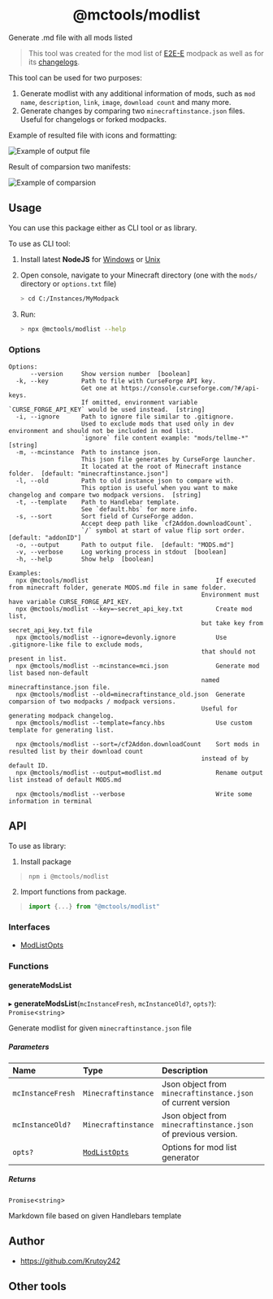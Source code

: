 <h1 align="center">@mctools/modlist</h1>

Generate .md file with all mods listed

<!-- extended_desc -->
> This tool was created for the mod list of [E2E-E](https://github.com/Krutoy242/Enigmatica2Expert-Extended/blob/cd12cfc750393b2ac4f9fa6ef2a4d103c412cb1b/MODS.md) modpack as well as for its [changelogs](https://github.com/Krutoy242/Enigmatica2Expert-Extended/blob/489f7f9c2dc41efc8c8a7cf565e0de655f61ea20/changelogs/LATEST.md).

This tool can be used for two purposes:

1. Generate modlist with any additional information of mods, such as `mod name`, `description`, `link`, `image`, `download count` and many more.
2. Generate changes by comparing two `minecraftinstance.json` files. Useful for changelogs or forked modpacks.

Example of resulted file with icons and formatting:

![Example of output file](https://i.imgur.com/ZHMKUiU.png)

Result of comparsion two manifests:

![Example of comparsion](https://i.imgur.com/b7s0AfD.png)
<!-- /extended_desc -->

## Usage

You can use this package either as CLI tool or as library.

To use as CLI tool:

1. Install latest **NodeJS** for [Windows](https://nodejs.org/en/download/current/) or [Unix](https://nodejs.org/en/download/package-manager/)

2. Open console, navigate to your Minecraft directory (one with the `mods/` directory or `options.txt` file)
   ```sh
   > cd C:/Instances/MyModpack
   ```

3. Run:
    ```sh
    > npx @mctools/modlist --help
    ```

### Options

```shell
Options:
      --version     Show version number  [boolean]
  -k, --key         Path to file with CurseForge API key.
                    Get one at https://console.curseforge.com/?#/api-keys.
                    If omitted, environment variable `CURSE_FORGE_API_KEY` would be used instead.  [string]
  -i, --ignore      Path to ignore file similar to .gitignore.
                    Used to exclude mods that used only in dev environment and should not be included in mod list.
                    `ignore` file content example: "mods/tellme-*"  [string]
  -m, --mcinstance  Path to instance json.
                    This json file generates by CurseForge launcher.
                    It located at the root of Minecraft instance folder.  [default: "minecraftinstance.json"]
  -l, --old         Path to old instance json to compare with.
                    This option is useful when you want to make changelog and compare two modpack versions.  [string]
  -t, --template    Path to Handlebar template.
                    See `default.hbs` for more info.
  -s, --sort        Sort field of CurseForge addon.
                    Accept deep path like `cf2Addon.downloadCount`.
                    `/` symbol at start of value flip sort order.  [default: "addonID"]
  -o, --output      Path to output file.  [default: "MODS.md"]
  -v, --verbose     Log working process in stdout  [boolean]
  -h, --help        Show help  [boolean]

Examples:
  npx @mctools/modlist                                   If executed from minecraft folder, generate MODS.md file in same folder.
                                                     Environment must have variable CURSE_FORGE_API_KEY.
  npx @mctools/modlist --key=~secret_api_key.txt         Create mod list,
                                                     but take key from secret_api_key.txt file
  npx @mctools/modlist --ignore=devonly.ignore           Use .gitignore-like file to exclude mods,
                                                     that should not present in list.
  npx @mctools/modlist --mcinstance=mci.json             Generate mod list based non-default
                                                     named minecraftinstance.json file.
  npx @mctools/modlist --old=minecraftinstance_old.json  Generate comparsion of two modpacks / modpack versions.
                                                     Useful for generating modpack changelog.
  npx @mctools/modlist --template=fancy.hbs              Use custom template for generating list.

  npx @mctools/modlist --sort=/cf2Addon.downloadCount    Sort mods in resulted list by their download count
                                                     instead of by default ID.
  npx @mctools/modlist --output=modlist.md               Rename output list instead of default MODS.md

  npx @mctools/modlist --verbose                         Write some information in terminal
```

## API
To use as library:

1. Install package
  > ```shell
  > npm i @mctools/modlist
  > ```

2. Import functions from package.
  > ```ts
  > import {...} from "@mctools/modlist"
  > ```

### Interfaces

- [ModListOpts](interfaces/ModListOpts.md)

### Functions

#### generateModsList

▸ **generateModsList**(`mcInstanceFresh`, `mcInstanceOld?`, `opts?`): `Promise`<`string`\>

Generate modlist for given `minecraftinstance.json` file

##### Parameters

| Name | Type | Description |
| :------ | :------ | :------ |
| `mcInstanceFresh` | `Minecraftinstance` | Json object from `minecraftinstance.json` of current version |
| `mcInstanceOld?` | `Minecraftinstance` | Json object from `minecraftinstance.json` of previous version. |
| `opts?` | [`ModListOpts`](interfaces/ModListOpts.md) | Options for mod list generator |

##### Returns

`Promise`<`string`\>

Markdown file based on given Handlebars template

## Author

* https://github.com/Krutoy242

## Other tools
